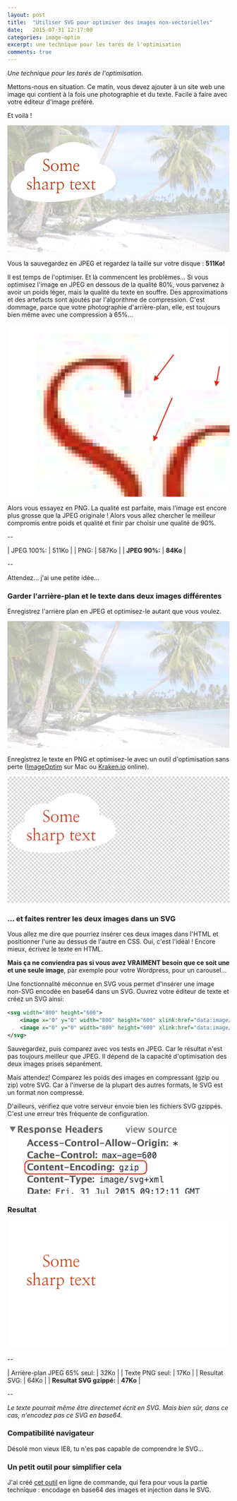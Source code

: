 ```yaml
---
layout: post
title:  "Utiliser SVG pour optimiser des images non-vectorielles"
date:   2015-07-31 12:17:00
categories: image-optim
excerpt: une technique pour les tarés de l'optimisation
comments: true
---
```


*Une technique pour les tarés de l'optimisation.*


Mettons-nous en situation. Ce matin, vous devez ajouter à un site web une image qui contient à la fois une photographie et du texte. Facile à faire avec votre éditeur d'image préféré.

Et voilà !

![Just created image](/assets/optimized-90.jpg)

Vous la sauvegardez en JPEG et regardez la taille sur votre disque : **511Ko!**

Il est temps de l'optimiser. Et là commencent les problèmes... Si vous optimisez l'image en JPEG en dessous de la qualité 80%, vous parvenez à avoir un poids léger, mais la qualité du texte en souffre. Des approximations et des artefacts sont ajoutés par l'algorithme de compression. C'est dommage, parce que votre photographie d'arrière-plan, elle, est toujours bien même avec une compression à 65%...

![JPEG encoding artefacts](/assets/not-so-sharp.png)

Alors vous essayez en PNG. La qualité est parfaite, mais l'image est encore plus grosse que la JPEG originale ! Alors vous allez chercher le meilleur compromis entre poids et qualité et finir par choisir une qualité de 90%.

--

| JPEG 100%:                        | 511Ko    |
| PNG:                              | 587Ko    |
| **JPEG 90%:**                     | **84Ko** |

--

Attendez... j'ai une petite idée...


### Garder l'arrière-plan et le texte dans deux images différentes

Enregistrez l'arrière plan en JPEG et optimisez-le autant que vous voulez.

![optimized background](/assets/background-65.jpg)

Enregistrez le texte en PNG et optimisez-le avec un outil d'optimisation sans perte ([ImageOptim][ImageOptim] sur Mac ou [Kraken.io][Kraken.io] online).

![optimized text](/assets/text-alone.png)


### ... et faites rentrer les deux images dans un SVG

Vous allez me dire que pourriez insérer ces deux images dans l'HTML et positionner l'une au dessus de l'autre en CSS. Oui, c'est l'idéal ! Encore mieux, écrivez le texte en HTML.

**Mais ça ne conviendra pas si vous avez VRAIMENT besoin que ce soit une et une seule image**, par exemple pour votre Wordpress, pour un carousel...

Une fonctionnalité méconnue en SVG vous permet d'insérer une image non-SVG encodée en base64 dans un SVG. Ouvrez votre éditeur de texte et créez un SVG ainsi:

```xml
<svg width="800" height="600">
    <image x="0" y="0" width="800" height="600" xlink:href="data:image/jpg;base64,{{base64-encoded-background}}" />
    <image x="0" y="0" width="800" height="600" xlink:href="data:image/png;base64,{{base64-encoded-top}}" />
</svg>
```

Sauvegardez, puis comparez avec vos tests en JPEG. Car le résultat n'est pas toujours meilleur que JPEG. Il dépend de la capacité d'optimisation des deux images prises séparément.

Mais attendez! Comparez les poids des images en compressant (gzip ou zip) votre SVG. Car à l'inverse de la plupart des autres formats, le SVG est un format non compressé.

D'ailleurs, vérifiez que votre serveur envoie bien les fichiers SVG gzippés. C'est une erreur très fréquente de configuration.

![check gzip compression](/assets/gzip.png)


### Resultat

![result svg file](/assets/result.svg)

--

| Arrière-plan JPEG 65% seul:       | 32Ko     |
| Texte PNG seul:                   | 17Ko     |
| Resultat SVG:                     | 64Ko     |
| **Resultat SVG gzippé:**          | **47Ko** |

--

*Le texte pourrait même être directemet écrit en SVG. Mais bien sûr, dans ce cas, n'encodez pas ce SVG en base64.*


### Compatibilité navigateur

Désolé mon vieux IE8, tu n'es pas capable de comprendre le SVG...


### Un petit outil pour simplifier cela

J'ai créé [cet outil][svg-image-merge] en ligne de commande, qui fera pour vous la partie technique : encodage en base64 des images et injection dans le SVG.



[svg-image-merge]:      https://github.com/gmetais/svg-image-merge
[ImageOptim]:           https://imageoptim.com/fr.html
[Kraken.io]:            https://kraken.io/
